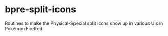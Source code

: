 # bpre-split-icons
Routines to make the Physical-Special split icons show up in various UIs in Pokémon FireRed
